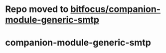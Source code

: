 # Repo moved to [bitfocus/companion-module-generic-smtp](https://github.com/bitfocus/companion-module-generic-smtp)

# companion-module-generic-smtp

